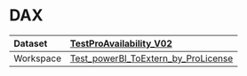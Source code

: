 



# DAX

|Dataset|[TestProAvailability_V02](./../TestProAvailability_V02.md)|
| :--- | :--- |
|Workspace|[Test_powerBI_ToExtern_by_ProLicense](../../Workspaces/Test_powerBI_ToExtern_by_ProLicense.md)|
